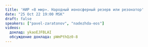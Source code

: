 ```yaml
---
title: 'НИР «8 мир». Народный ионосферный резерв или резонатор'
date: "25 Oct 22 19:00 MSK"
draft: false
speakers: ["pavel-zaratonov", "nadezhda-eos"]
videos:
  доклад: ykaoEJFBLAI
  обсуждение доклада: pWmPthQz0-8
---
```

